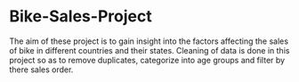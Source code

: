 # Bike-Sales-Project
The aim of these project is to gain insight into the factors affecting the sales of bike in different countries and their states. Cleaning of data is done in this project so as to remove duplicates, categorize into age groups and filter by there sales order.
